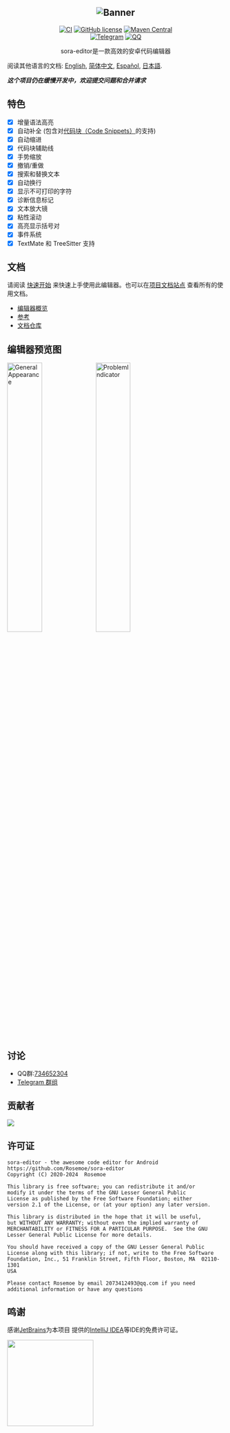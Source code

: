 <div align="center">

![Banner](/images/editor_banner.jpg)
----
[![CI](https://github.com/Rosemoe/CodeEditor/actions/workflows/gradle.yml/badge.svg?event=push)](https://github.com/Rosemoe/CodeEditor/actions/workflows/gradle.yml)
[![GitHub license](https://img.shields.io/github/license/Rosemoe/CodeEditor)](https://github.com/Rosemoe/CodeEditor/blob/main/LICENSE)
[![Maven Central](https://img.shields.io/maven-central/v/io.github.Rosemoe.sora-editor/editor.svg?label=Maven%20Central)]((https://search.maven.org/search?q=io.github.Rosemoe.sora-editor%20editor))   
[![Telegram](https://img.shields.io/badge/Join-Telegram-blue)](https://t.me/rosemoe_code_editor)
[![QQ](https://img.shields.io/badge/Join-QQ_Group-ff69b4)](https://jq.qq.com/?_wv=1027&k=n68uxQws)

sora-editor是一款高效的安卓代码编辑器

</div>

阅读其他语言的文档: [English](README.md), [简体中文](README.zh-cn.md), [Español](README.es.md), [日本語](README.jp.md).

***这个项目仍在缓慢开发中，欢迎提交问题和合并请求***

## 特色

- [x] 增量语法高亮
- [x] 自动补全 (包含对[代码块（Code Snippets）](https://macromates.com/manual/en/snippets)的支持)
- [x] 自动缩进
- [x] 代码块辅助线
- [x] 手势缩放
- [x] 撤销/重做
- [x] 搜索和替换文本
- [x] 自动换行
- [x] 显示不可打印的字符
- [x] 诊断信息标记
- [x] 文本放大镜
- [x] 粘性滚动
- [x] 高亮显示括号对
- [x] 事件系统
- [x] TextMate 和 TreeSitter 支持

## 文档

请阅读 [快速开始](https://project-sora.github.io/sora-editor-docs/guide/getting-started)
来快速上手使用此编辑器。也可以在[项目文档站点](https://project-sora.github.io/sora-editor-docs/)
查看所有的使用文档。

* [编辑器概览](https://project-sora.github.io/sora-editor-docs/guide/editor-overview)
* [参考](https://project-sora.github.io/sora-editor-docs/reference/xml-attributes)
* [文档仓库](https://github.com/project-sora/sora-editor-docs)

## 编辑器预览图

<div style="overflow: hidden">
<img src="/images/general.jpg" alt="GeneralAppearance" width="40%" align="bottom" />
<img src="/images/problem_indicators.jpg" alt="ProblemIndicator" width="40%" align="bottom" />
</div>

## 讨论

* QQ群:[734652304](https://qm.qq.com/q/kKBqRsVrQ4)
* [Telegram 群组](https://t.me/rosemoe_code_editor)

## 贡献者

<a href="https://github.com/Rosemoe/sora-editor/graphs/contributors">
  <img src="https://contrib.rocks/image?repo=Rosemoe/sora-editor" />
</a>

## 许可证

```
sora-editor - the awesome code editor for Android
https://github.com/Rosemoe/sora-editor
Copyright (C) 2020-2024  Rosemoe

This library is free software; you can redistribute it and/or
modify it under the terms of the GNU Lesser General Public
License as published by the Free Software Foundation; either
version 2.1 of the License, or (at your option) any later version.

This library is distributed in the hope that it will be useful,
but WITHOUT ANY WARRANTY; without even the implied warranty of
MERCHANTABILITY or FITNESS FOR A PARTICULAR PURPOSE.  See the GNU
Lesser General Public License for more details.

You should have received a copy of the GNU Lesser General Public
License along with this library; if not, write to the Free Software
Foundation, Inc., 51 Franklin Street, Fifth Floor, Boston, MA  02110-1301
USA

Please contact Rosemoe by email 2073412493@qq.com if you need
additional information or have any questions
```

## 鸣谢

感谢[JetBrains](https://www.jetbrains.com/?from=CodeEditor)为本项目
提供的[IntelliJ IDEA](https://www.jetbrains.com/idea/?from=CodeEditor)等IDE的免费许可证。

[<img src=".github/jetbrains-variant-3.png" width="200"/>](https://www.jetbrains.com/?from=CodeEditor)
